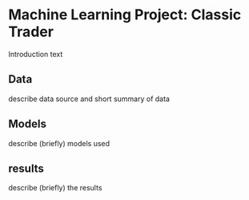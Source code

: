 # Machine Learning Project: Classic Trader

Introduction text

## Data

describe data source and short summary of data

## Models

describe (briefly) models used

## results

describe (briefly) the results
